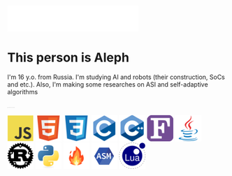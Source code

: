 <img src="https://github.com/AlephVenXm/AlephVenXm/blob/main/root/arrow.png" title="Arrow"  alt="Arrow" width="300" height="60"/> <h1> This person is Aleph </h1> 

I'm 16 y.o. from Russia. I'm studying AI and robots (their construction, SoCs and etc.). Also, I'm making some researches on ASI and self-adaptive algorithms

<div>

<span style="font-size:0.5px;"> Languages I know/use/used/know where they'll have better perfomance </span>

<img src="https://github.com/devicons/devicon/blob/master/icons/javascript/javascript-original.svg" title="JavaScript"  alt="JavaScript" width="60" height="60"/>
<img src="https://github.com/devicons/devicon/blob/master/icons/html5/html5-original.svg" title="HTML"  alt="HTML" width="60" height="60"/>
<img src="https://github.com/devicons/devicon/blob/master/icons/css3/css3-original.svg" title="CSS"  alt="CSS" width="60" height="60"/>
<img src="https://github.com/devicons/devicon/blob/master/icons/c/c-original.svg" title="C"  alt="C" width="60" height="60"/>
<img src="https://github.com/devicons/devicon/blob/master/icons/cplusplus/cplusplus-original.svg" title="C++"  alt="C++" width="60" height="60"/>
<img src="https://github.com/devicons/devicon/blob/master/icons/fortran/fortran-original.svg" title="Fortran"  alt="Fortran" width="60" height="60"/>
<img src="https://github.com/devicons/devicon/blob/master/icons/java/java-original.svg" title="Java"  alt="Java" width="60" height="60"/>
<img src="https://github.com/devicons/devicon/blob/master/icons/rust/rust-original.svg" title="Rust"  alt="Rust" width="60" height="60"/>
<img src="https://github.com/devicons/devicon/blob/master/icons/python/python-original.svg" title="Python"  alt="Python" width="60" height="60"/>
<img src="https://github.com/AlephVenXm/AlephVenXm/blob/main/root/%F0%9F%94%A5.png" title="Mojo"  alt="Mojo" width="60" height="60"/>
<img src="https://github.com/AlephVenXm/AlephVenXm/blob/main/root/asm86.png" title="Assembler"  alt="Assembler" width="60" height="60"/>
<img src="https://github.com/devicons/devicon/blob/master/icons/lua/lua-original.svg" title="Lua"  alt="Lua" width="60" height="60"/>
  
</div>
